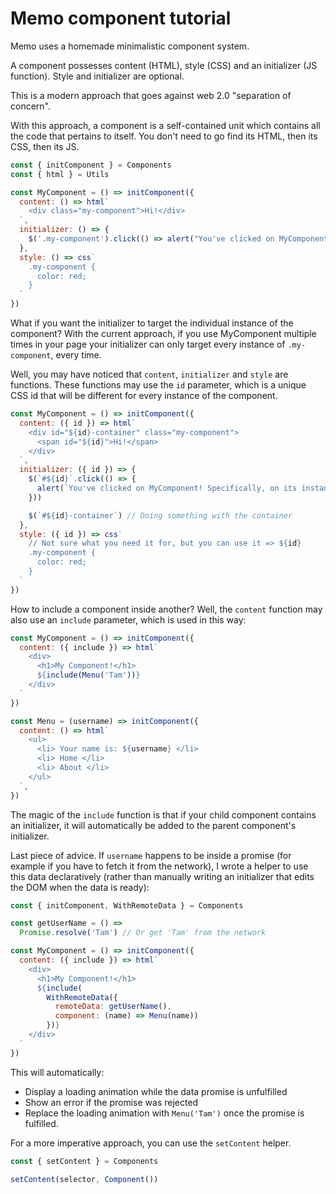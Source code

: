 # Memo component tutorial

Memo uses a homemade minimalistic component system.

A component possesses content (HTML), style (CSS) and an initializer (JS
function). Style and initializer are optional.

This is a modern approach that goes against web 2.0
"separation of concern".

With this approach, a component is a self-contained unit which
contains all the code that pertains to itself. You don't
need to go find its HTML, then its CSS, then its JS.

```js
const { initComponent } = Components
const { html } = Utils

const MyComponent = () => initComponent({
  content: () => html`
    <div class="my-component">Hi!</div>
  `,
  initializer: () => {
    $('.my-component').click(() => alert("You've clicked on MyComponent!"))
  },
  style: () => css`
    .my-component {
      color: red;
    }
  `
})
```

What if you want the initializer to target the individual instance
of the component? With the current approach, if you use MyComponent
multiple times in your page your initializer can only target
every instance of `.my-component`, every time.

Well, you may have noticed that `content`, `initializer` and `style` are
functions. These functions may use the `id` parameter, which is a unique
CSS id that will be different for every instance of the component.


```js
const MyComponent = () => initComponent({
  content: ({ id }) => html`
    <div id="${id}-container" class="my-component">
      <span id="${id}">Hi!</span>
    </div>
  `,
  initializer: ({ id }) => {
    $(`#${id}`.click(() => {
      alert(`You've clicked on MyComponent! Specifically, on its instance ${id}`)
    }))

    $(`#${id}-container`) // Doing something with the container
  },
  style: ({ id }) => css`
    // Not sure what you need it for, but you can use it => ${id}
    .my-component {
      color: red;
    }
  `
})
```

How to include a component inside another? Well, the `content` function
may also use an `include` parameter, which is used in this way:

```js
const MyComponent = () => initComponent({
  content: ({ include }) => html`
    <div>
      <h1>My Component!</h1>
      ${include(Menu('Tam'))}
    </div>
  `
})

const Menu = (username) => initComponent({
  content: () => html`
    <ul>
      <li> Your name is: ${username} </li>
      <li> Home </li>
      <li> About </li>
    </ul>
  `,
})
```

The magic of the `include` function is that if your child component
contains an initializer, it will automatically be added to the
parent component's initializer.

Last piece of advice. If `username` happens to be inside a promise
(for example if you have to fetch it from the network), I wrote
a helper to use this data declaratively (rather than manually
writing an initializer that edits the DOM when the data is ready):

```js
const { initComponent, WithRemoteData } = Components

const getUserName = () =>
  Promise.resolve('Tam') // Or get 'Tam' from the network

const MyComponent = () => initComponent({
  content: ({ include }) => html`
    <div>
      <h1>My Component!</h1>
      ${include(
        WithRemoteData({
          remoteData: getUserName(),
          component: (name) => Menu(name))
        })}
    </div>
  `
})
```

This will automatically:
- Display a loading animation while the data promise is unfulfilled
- Show an error if the promise was rejected
- Replace the loading animation with `Menu('Tam')` once the promise is
    fulfilled.

For a more imperative approach, you can use the `setContent` helper.


```js
const { setContent } = Components

setContent(selector, Component())
```


